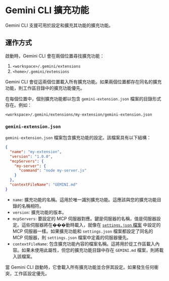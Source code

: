 # Gemini CLI 擴充功能

Gemini CLI 支援可用於設定和擴充其功能的擴充功能。

## 運作方式

啟動時，Gemini CLI 會在兩個位置尋找擴充功能：

1.  `<workspace>/.gemini/extensions`
2.  `<home>/.gemini/extensions`

Gemini CLI 會從這兩個位置載入所有擴充功能。如果兩個位置都存在同名的擴充功能，則工作區目錄中的擴充功能優先。

在每個位置中，個別擴充功能都以包含 `gemini-extension.json` 檔案的目錄形式存在。例如：

`<workspace>/.gemini/extensions/my-extension/gemini-extension.json`

### `gemini-extension.json`

`gemini-extension.json` 檔案包含擴充功能的設定。該檔案具有以下結構：

```json
{
  "name": "my-extension",
  "version": "1.0.0",
  "mcpServers": {
    "my-server": {
      "command": "node my-server.js"
    }
  },
  "contextFileName": "GEMINI.md"
}
```

- `name`: 擴充功能的名稱。這用於唯一識別擴充功能。這應該與您的擴充功能目錄的名稱相符。
- `version`: 擴充功能的版本。
- `mcpServers`: 要設定的 MCP 伺服器對應。鍵是伺服器的名稱，值是伺服器設定。這些伺服器將在���動時載入，就像在 [`settings.json` 檔案](./cli/configuration.md) 中設定的 MCP 伺服器一樣。如果擴充功能和 `settings.json` 檔案都設定了同名的 MCP 伺服器，則 `settings.json` 檔案中定義的伺服器優先。
- `contextFileName`: 包含擴充功能內容的檔案名稱。這將用於從工作區載入內容。如果未使用此屬性，但您的擴充功能目錄中存在 `GEMINI.md` 檔案，則將載入該檔案。

當 Gemini CLI 啟動時，它會載入所有擴充功能並合併其設定。如果發生任何衝突，工作區設定優先。